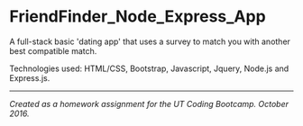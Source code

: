 # FriendFinder_Node_Express_App
A  full-stack basic 'dating app' that uses a survey to match you with another best compatible match.

Technologies used: HTML/CSS, Bootstrap, Javascript, Jquery, Node.js and Express.js.

----
*Created as a homework assignment for the UT Coding Bootcamp. October 2016.* 
